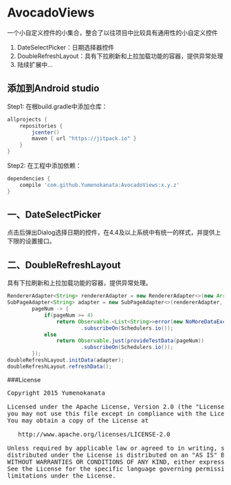 # AvocadoViews
一个小自定义控件的小集合，整合了以往项目中比较具有通用性的小自定义控件

1. DateSelectPicker：日期选择器控件  
2. DoubleRefreshLayout：具有下拉刷新和上拉加载功能的容器，提供异常处理  
3. 陆续扩展中...  

## 添加到Android studio
Step1: 在根build.gradle中添加仓库：
```groovy
allprojects {
	repositories {
        jcenter()
		maven { url "https://jitpack.io" }
	}
}
```

Step2: 在工程中添加依赖：
```groovy
dependencies {
    compile 'com.github.Yumenokanata:AvocadoViews:x.y.z'
}
```

## 

## 一、DateSelectPicker

点击后弹出Dialog选择日期的控件，在4.4及以上系统中有统一的样式，并提供上下限的设置接口。

## 二、DoubleRefreshLayout

具有下拉刷新和上拉加载功能的容器，提供异常处理。

```java
RendererAdapter<String> rendererAdapter = new RendererAdapter<>(new ArrayList<>(), this, TestItemRenderer.class);
SubPageAdapter<String> adapter = new SubPageAdapter<>(rendererAdapter,
        pageNum -> {
            if(pageNum >= 4)
                return Observable.<List<String>>error(new NoMoreDataException())
                        .subscribeOn(Schedulers.io());
            else
                return Observable.just(provideTestData(pageNum))
                        .subscribeOn(Schedulers.io());
        });
doubleRefreshLayout.initData(adapter);
doubleRefreshLayout.refreshData();
```


###License
<pre>
Copyright 2015 Yumenokanata

Licensed under the Apache License, Version 2.0 (the "License");
you may not use this file except in compliance with the License.
You may obtain a copy of the License at

   http://www.apache.org/licenses/LICENSE-2.0

Unless required by applicable law or agreed to in writing, software
distributed under the License is distributed on an "AS IS" BASIS,
WITHOUT WARRANTIES OR CONDITIONS OF ANY KIND, either express or implied.
See the License for the specific language governing permissions and
limitations under the License.
</pre>
